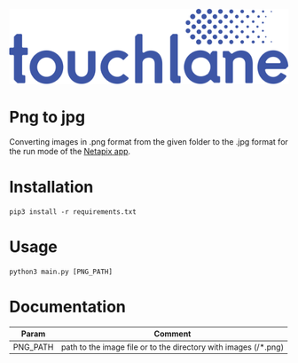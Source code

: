![LOGO](https://github.com/touchlane/NetapixTools/blob/master/Assets/logo.svg)

# Png to jpg

Converting images in .png format from the given folder to the .jpg format for the run mode of the [Netapix app](https://github.com/touchlane/Netapix).  

# Installation

```
pip3 install -r requirements.txt
```

# Usage

```
python3 main.py [PNG_PATH]
```

# Documentation

| Param | Comment |
| ------------- | ------------- |
| PNG_PATH | path to the image file or to the directory with images (/*.png)|
